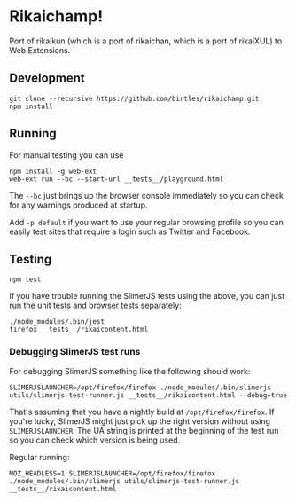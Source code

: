 # Rikaichamp!

Port of rikaikun (which is a port of rikaichan, which is a port of rikaiXUL) to
Web Extensions.

## Development

```
git clone --recursive https://github.com/birtles/rikaichamp.git
npm install
```

## Running

For manual testing you can use

```
npm install -g web-ext
web-ext run --bc --start-url __tests__/playground.html
```

The `--bc` just brings up the browser console immediately so you can check for
any warnings produced at startup.

Add `-p default` if you want to use your regular browsing profile so you can
easily test sites that require a login such as Twitter and Facebook.

## Testing

`
npm test
`

If you have trouble running the SlimerJS tests using the above, you can just run
the unit tests and browser tests separately:

```
./node_modules/.bin/jest
firefox __tests__/rikaicontent.html
```

### Debugging SlimerJS test runs

For debugging SlimerJS something like the following should work:

```
SLIMERJSLAUNCHER=/opt/firefox/firefox ./node_modules/.bin/slimerjs utils/slimerjs-test-runner.js __tests__/rikaicontent.html --debug=true
```

That's assuming that you have a nightly build at `/opt/firefox/firefox`. If
you're lucky, SlimerJS might just pick up the right version without using
`SLIMERJSLAUNCHER`. The UA string is printed at the beginning of the test run so
you can check which version is being used.

Regular running:

```
MOZ_HEADLESS=1 SLIMERJSLAUNCHER=/opt/firefox/firefox ./node_modules/.bin/slimerjs utils/slimerjs-test-runner.js __tests__/rikaicontent.html
```
